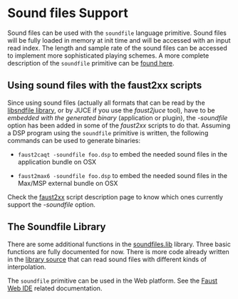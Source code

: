# Sound files Support

Sound files can be used with the `soundfile` language primitive. Sound files will be fully loaded in memory at init time and will be accessed with an input read index. The length and sample rate of the sound files can be accessed to implement more sophisticated playing schemes. A more complete description of the `soundfile` primitive can be [found here](../manual/syntax.md#soundfile-primitive).

## Using sound files with the faust2xx scripts

Since using sound files (actually all formats that can be read by the [libsndfile library](http://www.mega-nerd.com/libsndfile/), or by JUCE if you use the *faust2juce* tool), have to be *embedded with the generated binary* (application or plugin), the *-soundfile* option has been added in some of the *faust2xx* scripts to do that. Assuming a DSP program using the  `soundfile` primitive is written, the following commands can be used to generate binaries:

- `faust2caqt -soundfile foo.dsp` to embed the needed sound files in the application bundle on OSX

- `faust2max6 -soundfile foo.dsp` to embed the needed sound files in the Max/MSP external bundle on OSX

Check the [faust2xx]( ../manual/tools.md) script description page to know which ones currently support the *-soundfile* option.

## The Soundfile Library

There are some additional functions in the [soundfiles.lib](https://faustlibraries.grame.fr/libs/soundfiles/) library. Three basic functions are fully documented for now. There is more code already written in the [library source](https://github.com/grame-cncm/faustlibraries/blob/master/soundfiles.lib) that can read sound files with different kinds of interpolation.

The `soundfile` primitive can be used in the Web platform. See the [Faust Web IDE](https://github.com/grame-cncm/faustide?tab=readme-ov-file#soundfiles-access) related documentation.
